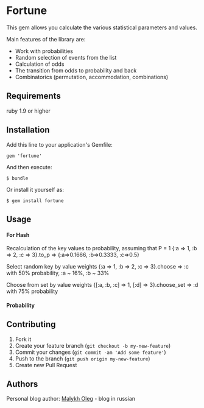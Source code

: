 # Fortune

This gem allows you calculate the various statistical parameters and values.

Main features of the library are:
* Work with probabilities
* Random selection of events from the list
* Calculation of odds
* The transition from odds to probability and back
* Combinatorics (permutation, accommodation, combinations)

## Requirements

ruby 1.9 or higher

## Installation

Add this line to your application's Gemfile:

    gem 'fortune'

And then execute:

    $ bundle

Or install it yourself as:

    $ gem install fortune

## Usage

#### For Hash

Recalculation of the key values to probability, assuming that P = 1
    {:a => 1, :b => 2, :c => 3}.to_p => {:a=>0.1666, :b=>0.3333, :c=>0.5}

Select random key by value weights
    {:a => 1, :b => 2, :c => 3}.choose => :c with 50% probability, :a ~ 16%, :b ~ 33%

Choose from set by value weights
    {[:a, :b, :c] => 1, [:d] => 3}.choose_set => :d with 75% probability


#### Probability


## Contributing

1. Fork it
2. Create your feature branch (`git checkout -b my-new-feature`)
3. Commit your changes (`git commit -am 'Add some feature'`)
4. Push to the branch (`git push origin my-new-feature`)
5. Create new Pull Request

## Authors

Personal blog author: [Malykh Oleg](http://es0.ru/) - blog in russian
